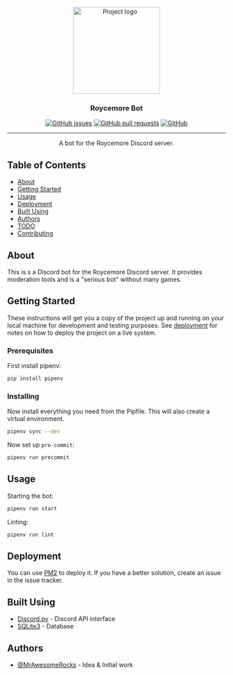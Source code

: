 <p align="center">
  <a href="https://github.com/MrAwesomeRocks/roycemorebot" rel="noopener">
    <img width=200px height=200px src="https://i0.wp.com/roycemoreschool.org/wp-content/uploads/2019/03/cropped-Screen-Shot-2019-02-15-at-12.46.45-PM.png" alt="Project logo">
    </a>
</p>

<h3 align="center">Roycemore Bot</h3>

<div align="center">

[![GitHub issues](https://img.shields.io/github/issues/MrAwesomeRocks/roycemorebot?style=for-the-badge)](https://github.com/MrAwesomeRocks/roycemorebot/issues/)
[![GitHub pull requests](https://img.shields.io/github/issues-pr/MrAwesomeRocks/roycemorebot?style=for-the-badge)](https://github.com/MrAwesomeRocks/roycemorebot/pulls/)
[![GitHub](https://img.shields.io/github/license/MrAwesomeRocks/roycemorebot?style=for-the-badge)](./LICENSE)

</div>

---

<p align="center">
  A bot for the Roycemore Discord server.
  <br>
</p>

## Table of Contents

- [About](#about)
- [Getting Started](#getting-started)
- [Usage](#usage)
- [Deployment](#deployment)
- [Built Using](#built-using)
- [Authors](#authors)
- [TODO](./TODO.md)
- [Contributing](./CONTRIBUTING.md)

## About <a name = "about"></a>

This is s a Discord bot for the Roycemore Discord server. It provides moderation tools and is a "serious bot" without many games.

## Getting Started <a name = "getting-started"></a>

These instructions will get you a copy of the project up and running on your local machine for development and testing purposes. See [deployment](#deployment) for notes on how to deploy the project on a live system.

### Prerequisites

First install pipenv:

```sh
pip install pipenv
```

### Installing

Now install everything you need from the Pipfile. This will also create a virtual environment.

```sh
pipenv sync --dev
```

Now set up `pre-commit`:

```sh
pipenv run precommit
```

## Usage <a name = "usage"></a>

Starting the bot:

```sh
pipenv run start
```

Linting:

```sh
pipenv run lint
```

## Deployment <a name = "deployment"></a>

You can use [PM2](https://pm2.keymetrics.io/) to deploy it. If you have a better solution, create an issue in the issue tracker.

## Built Using <a name = "built-using"></a>

- [Discord.py](https://discordpy.readthedocs.io/en/latest/) - Discord API interface
- [SQLite3](https://sqlite.org/index.html) - Database

## Authors <a name = "authors"></a>

- [@MrAwesomeRocks](https://github.com/MrAwesomeRocks/) - Idea & Initial work
